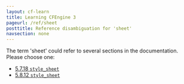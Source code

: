 ```yaml
---
layout: cf-learn
title: Learning CFEngine 3
pageurl: /ref/sheet
posttitle: Reference disambiguation for 'sheet'
navsection: none
---
```


The term 'sheet' could refer to several sections in the documentation. Please choose one:

- [5.7.18 <code>style_sheet</code>](https://cfengine.com/manuals/cf3-reference.html#style_sheet-in-knowledge)
- [5.8.12 <code>style_sheet</code>](https://cfengine.com/manuals/cf3-reference.html#style_sheet-in-reporter)
